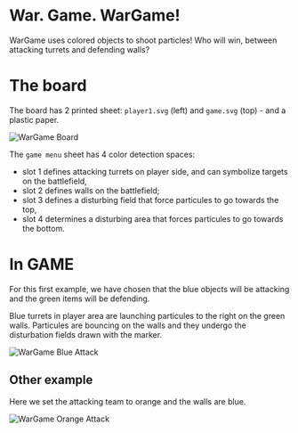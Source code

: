 # War. Game. WarGame!

WarGame uses colored objects to shoot particles! Who will win, between attacking turrets and defending walls?

# The board

The board has 2 printed sheet: `player1.svg` (left) and `game.svg` (top) - and a plastic paper.

![WarGame Board](https://github.com/potioc/Papart-examples/blob/master/apps/WarGame/wargame_board.jpg)

The `game menu` sheet has 4 color detection spaces:
* slot 1 defines attacking turrets on player side, and can symbolize targets on the battlefield,
* slot 2 defines walls on the battlefield;
* slot 3 defines a disturbing field that force particules to go towards the top,
* slot 4 determines a disturbing area that forces particules to go towards the bottom.

# In GAME

For this first example, we have chosen that the blue objects will be attacking and the green items will be defending.

Blue turrets in player area are launching particules to the right on the green walls. 
Particules are bouncing on the walls and they undergo the disturbation fields drawn with the marker.

![WarGame Blue Attack](https://github.com/potioc/Papart-examples/blob/master/apps/WarGame/wargame_blue.jpg)

## Other example

Here we set the attacking team to orange and the walls are blue.

![WarGame Orange Attack](https://github.com/potioc/Papart-examples/blob/master/apps/WarGame/wargame_orange.jpg)
